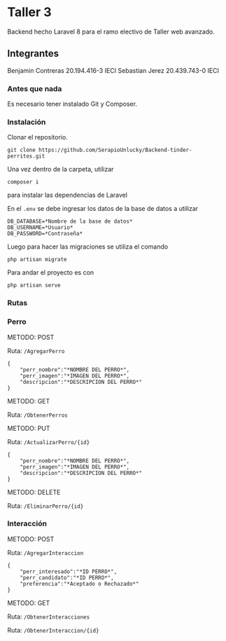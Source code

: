 # Taller 3

Backend hecho Laravel 8 para el ramo electivo de Taller web avanzado.

## Integrantes

Benjamin Contreras 20.194.416-3 IECI
Sebastian Jerez 20.439.743-0 IECI

### Antes que nada

Es necesario tener instalado Git y Composer.

### Instalación

Clonar el repositorio.

`git clone https://github.com/SerapioUnlucky/Backend-tinder-perritos.git`

Una vez dentro de la carpeta, utilizar

`composer i`

para instalar las dependencias de Laravel

En el `.env` se debe ingresar los datos de la base de datos a utilizar

```
DB_DATABASE=*Nombre de la base de datos*
DB_USERNAME=*Usuario*
DB_PASSWORD=*Contraseña*

```

Luego para hacer las migraciones se utiliza el comando

`php artisan migrate`

Para andar el proyecto es con

`php artisan serve`

### Rutas

### Perro

METODO: POST

Ruta: `/AgregarPerro`

```
{
    "perr_nombre":"*NOMBRE DEL PERRO*",
	"perr_imagen":"*IMAGEN DEL PERRO*",
	"descripcion":"*DESCRIPCION DEL PERRO*"
}
```

METODO: GET

Ruta: `/ObtenerPerros`

METODO: PUT

Ruta: `/ActualizarPerro/{id}`

```
{
    "perr_nombre":"*NOMBRE DEL PERRO*",
	"perr_imagen":"*IMAGEN DEL PERRO*",
	"descripcion":"*DESCRIPCION DEL PERRO*"
}
```

METODO: DELETE

Ruta: `/EliminarPerro/{id}`

### Interacción

METODO: POST

Ruta: `/AgregarInteraccion`

```
{
    "perr_interesado":"*ID PERRO*",
	"perr_candidato":"*ID PERRO*",
	"preferencia":"*Aceptado o Rechazado*"
}
```

METODO: GET

Ruta: `/ObtenerInteracciones`

Ruta: `/ObtenerInteraccion/{id}`

